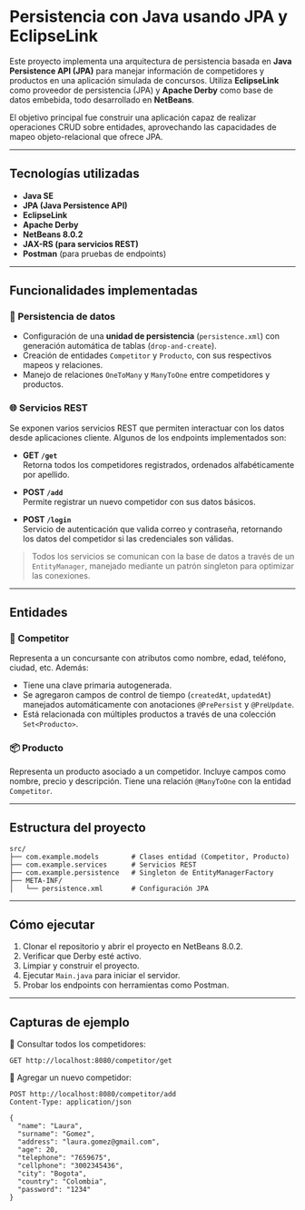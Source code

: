 # Persistencia con Java usando JPA y EclipseLink

Este proyecto implementa una arquitectura de persistencia basada en **Java Persistence API (JPA)** para manejar información de competidores y productos en una aplicación simulada de concursos. Utiliza **EclipseLink** como proveedor de persistencia (JPA) y **Apache Derby** como base de datos embebida, todo desarrollado en **NetBeans**.

El objetivo principal fue construir una aplicación capaz de realizar operaciones CRUD sobre entidades, aprovechando las capacidades de mapeo objeto-relacional que ofrece JPA.

---

## Tecnologías utilizadas

- **Java SE**
- **JPA (Java Persistence API)**
- **EclipseLink**
- **Apache Derby**
- **NetBeans 8.0.2**
- **JAX-RS (para servicios REST)**
- **Postman** (para pruebas de endpoints)

---

## Funcionalidades implementadas

### 💾 Persistencia de datos

- Configuración de una **unidad de persistencia** (`persistence.xml`) con generación automática de tablas (`drop-and-create`).
- Creación de entidades `Competitor` y `Producto`, con sus respectivos mapeos y relaciones.
- Manejo de relaciones `OneToMany` y `ManyToOne` entre competidores y productos.

### 🌐 Servicios REST

Se exponen varios servicios REST que permiten interactuar con los datos desde aplicaciones cliente. Algunos de los endpoints implementados son:

- **GET `/get`**  
  Retorna todos los competidores registrados, ordenados alfabéticamente por apellido.

- **POST `/add`**  
  Permite registrar un nuevo competidor con sus datos básicos.

- **POST `/login`**  
  Servicio de autenticación que valida correo y contraseña, retornando los datos del competidor si las credenciales son válidas.

> Todos los servicios se comunican con la base de datos a través de un `EntityManager`, manejado mediante un patrón singleton para optimizar las conexiones.

---

## Entidades

### 🧍 Competitor

Representa a un concursante con atributos como nombre, edad, teléfono, ciudad, etc. Además:

- Tiene una clave primaria autogenerada.
- Se agregaron campos de control de tiempo (`createdAt`, `updatedAt`) manejados automáticamente con anotaciones `@PrePersist` y `@PreUpdate`.
- Está relacionada con múltiples productos a través de una colección `Set<Producto>`.

### 📦 Producto

Representa un producto asociado a un competidor. Incluye campos como nombre, precio y descripción. Tiene una relación `@ManyToOne` con la entidad `Competitor`.

---

## Estructura del proyecto

```
src/
├── com.example.models        # Clases entidad (Competitor, Producto)
├── com.example.services      # Servicios REST
├── com.example.persistence   # Singleton de EntityManagerFactory
├── META-INF/
│   └── persistence.xml       # Configuración JPA
```

---

## Cómo ejecutar

1. Clonar el repositorio y abrir el proyecto en NetBeans 8.0.2.
2. Verificar que Derby esté activo.
3. Limpiar y construir el proyecto.
4. Ejecutar `Main.java` para iniciar el servidor.
5. Probar los endpoints con herramientas como Postman.

---

## Capturas de ejemplo

📌 Consultar todos los competidores:

```http
GET http://localhost:8080/competitor/get
```

📌 Agregar un nuevo competidor:

```http
POST http://localhost:8080/competitor/add
Content-Type: application/json

{
  "name": "Laura",
  "surname": "Gomez",
  "address": "laura.gomez@gmail.com",
  "age": 20,
  "telephone": "7659675",
  "cellphone": "3002345436",
  "city": "Bogota",
  "country": "Colombia",
  "password": "1234"
}
```
